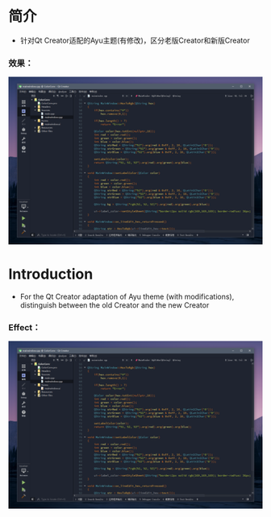 # 简介
* 针对Qt Creator适配的Ayu主题(有修改)，区分老版Creator和新版Creator

### 效果：
![image](https://github.com/SantaJiang/AyuTheme/blob/master/screenshot.png)  

# Introduction
* For the Qt Creator adaptation of Ayu theme (with modifications), distinguish between the old Creator and the new Creator  

### Effect：
![image](https://github.com/SantaJiang/AyuTheme/blob/master/screenshot.png)  
